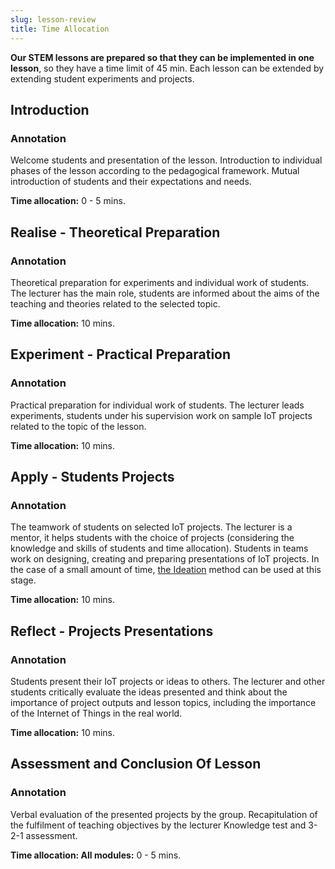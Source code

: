 ```yaml
---
slug: lesson-review
title: Time Allocation
---
```


**Our STEM lessons are prepared so that they can be implemented in one lesson**, so they have a time limit of 45 min. Each lesson can be extended by extending student experiments and projects.

## Introduction

### Annotation

Welcome students and presentation of the lesson. Introduction to individual phases of the lesson according to the pedagogical framework. Mutual introduction of students and their expectations and needs.

**Time allocation:** 0 - 5 mins. 

## Realise - Theoretical Preparation

### Annotation

Theoretical preparation for experiments and individual work of students. The lecturer has the main role, students are informed about the aims of the teaching and theories related to the selected topic.

**Time allocation:** 10 mins.

## Experiment - Practical Preparation

### Annotation

Practical preparation for individual work of students. The lecturer leads experiments, students under his supervision work on sample IoT projects related to the topic of the lesson.

**Time allocation:** 10 mins.

## Apply - Students Projects

### Annotation

The teamwork of students on selected IoT projects. The lecturer is a mentor, it helps students with the choice of projects (considering the knowledge and skills of students and time allocation). Students in teams work on designing, creating and preparing presentations of IoT projects. In the case of a small amount of time, [the Ideation](https://en.wikipedia.org/wiki/Ideation_(creative_process)) method can be used at this stage.

**Time allocation:** 10 mins.

## Reflect - Projects Presentations

### Annotation

Students present their IoT projects or ideas to others. The lecturer and other students critically evaluate the ideas presented and think about the importance of project outputs and lesson topics, including the importance of the Internet of Things in the real world. 

**Time allocation:** 10 mins.

## Assessment and Conclusion Of Lesson

### Annotation

Verbal evaluation of the presented projects by the group. Recapitulation of the fulfilment of teaching objectives by the lecturer Knowledge test and 3-2-1 assessment.

**Time allocation: All modules:** 0 - 5 mins.

